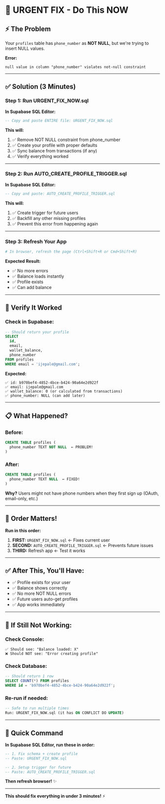 # 🚨 URGENT FIX - Do This NOW

## ⚡ The Problem

Your `profiles` table has `phone_number` as **NOT NULL**, but we're trying to insert NULL values.

**Error:**
```
null value in column "phone_number" violates not-null constraint
```

---

## ✅ Solution (3 Minutes)

### Step 1: Run URGENT_FIX_NOW.sql

**In Supabase SQL Editor:**
```sql
-- Copy and paste ENTIRE file: URGENT_FIX_NOW.sql
```

**This will:**
1. ✅ Remove NOT NULL constraint from phone_number
2. ✅ Create your profile with proper defaults
3. ✅ Sync balance from transactions (if any)
4. ✅ Verify everything worked

---

### Step 2: Run AUTO_CREATE_PROFILE_TRIGGER.sql

**In Supabase SQL Editor:**
```sql
-- Copy and paste: AUTO_CREATE_PROFILE_TRIGGER.sql
```

**This will:**
1. ✅ Create trigger for future users
2. ✅ Backfill any other missing profiles
3. ✅ Prevent this error from happening again

---

### Step 3: Refresh Your App

```bash
# In browser, refresh the page (Ctrl+Shift+R or Cmd+Shift+R)
```

**Expected Result:**
- ✅ No more errors
- ✅ Balance loads instantly
- ✅ Profile exists
- ✅ Can add balance

---

## 🧪 Verify It Worked

### Check in Supabase:

```sql
-- Should return your profile
SELECT 
  id,
  email,
  wallet_balance,
  phone_number
FROM profiles
WHERE email = 'ijepale@gmail.com';
```

**Expected:**
```
✅ id: b970bef4-4852-4bce-b424-90a64e2d922f
✅ email: ijepale@gmail.com
✅ wallet_balance: 0 (or calculated from transactions)
✅ phone_number: NULL (can add later)
```

---

## 📋 What Happened?

### Before:
```sql
CREATE TABLE profiles (
  phone_number TEXT NOT NULL  ← PROBLEM!
)
```

### After:
```sql
CREATE TABLE profiles (
  phone_number TEXT NULL  ← FIXED!
)
```

**Why?** Users might not have phone numbers when they first sign up (OAuth, email-only, etc.)

---

## 🎯 Order Matters!

**Run in this order:**

1. **FIRST:** `URGENT_FIX_NOW.sql` ← Fixes current user
2. **SECOND:** `AUTO_CREATE_PROFILE_TRIGGER.sql` ← Prevents future issues
3. **THIRD:** Refresh app ← Test it works

---

## ✅ After This, You'll Have:

- ✅ Profile exists for your user
- ✅ Balance shows correctly
- ✅ No more NOT NULL errors
- ✅ Future users auto-get profiles
- ✅ App works immediately

---

## 🐛 If Still Not Working:

### Check Console:
```
✅ Should see: "Balance loaded: X"
❌ Should NOT see: "Error creating profile"
```

### Check Database:
```sql
-- Should return 1 row
SELECT COUNT(*) FROM profiles 
WHERE id = 'b970bef4-4852-4bce-b424-90a64e2d922f';
```

### Re-run if needed:
```sql
-- Safe to run multiple times
Run: URGENT_FIX_NOW.sql (it has ON CONFLICT DO UPDATE)
```

---

## 🚀 Quick Command

**In Supabase SQL Editor, run these in order:**

```sql
-- 1. Fix schema + create profile
-- Paste: URGENT_FIX_NOW.sql

-- 2. Setup trigger for future
-- Paste: AUTO_CREATE_PROFILE_TRIGGER.sql
```

**Then refresh browser!** ✨

---

**This should fix everything in under 3 minutes!** ⚡
